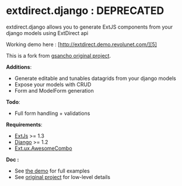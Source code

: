extdirect.django : DEPRECATED
====

extdirect.django allows you to generate ExtJS components from your django models using ExtDirect api

Working demo here : [http://extdirect.demo.revolunet.com/][5]

This is a fork from [gsancho original project][1].

**Additions**:

 * Generate editable and tunables datagrids from your django models
 * Expose your models with CRUD
 * Form and ModelForm generation

**Todo**:

 * Full form handling + validations


**Requirements**:

 * [ExtJs][2] >= 1.3
 * [Django][3] >= 1.2
 * [Ext.ux.AwesomeCombo][4]

**Doc :**

 * See [the demo][5] for full examples
 * See [original project][1] for low-level details


  

  [1]: https://github.com/gsancho/extdirect.django
  [2]: http://sencha.com/products/extjs
  [3]: http://www.djangoproject.com
  [4]: https://github.com/revolunet/Ext.ux.AwesomeCombo
  [5]: http://extdirect.demo.revolunet.com/
  [6]: #
